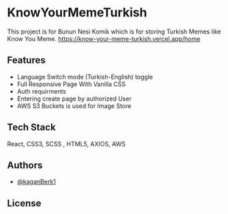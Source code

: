 
# KnowYourMemeTurkish

This project is for Bunun Nesi Komik which is for storing Turkish Memes like Know You Meme.
https://know-your-meme-turkish.vercel.app/home



## Features

- Language Switch mode (Turkish-English) toggle
- Full Responsive Page With Vanilla CSS
- Auth requirments
- Entering create page by authorized User 
- AWS S3 Buckets is used for Image Store



## Tech Stack

 React, CSS3, SCSS , HTML5, AXIOS, AWS




## Authors

- [@kaganBerk1](https://www.github.com/kaganBerk1)


## License



